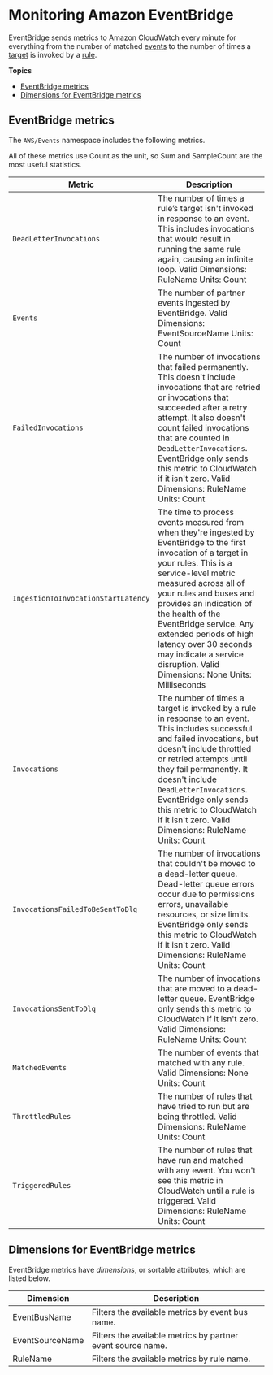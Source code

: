 # Monitoring Amazon EventBridge<a name="eb-monitoring"></a>

EventBridge sends metrics to Amazon CloudWatch every minute for everything from the number of matched [events](eb-events.md) to the number of times a [target](eb-targets.md) is invoked by a [rule](eb-rules.md)\.



**Topics**
+ [EventBridge metrics](#eb-metrics)
+ [Dimensions for EventBridge metrics](#eb-metrics-dimensions)

## EventBridge metrics<a name="eb-metrics"></a>

The `AWS/Events` namespace includes the following metrics\.

 All of these metrics use Count as the unit, so Sum and SampleCount are the most useful statistics\.


| Metric | Description | 
| --- | --- | 
|  `DeadLetterInvocations`  |  The number of times a rule’s target isn't invoked in response to an event\. This includes invocations that would result in running the same rule again, causing an infinite loop\. Valid Dimensions: RuleName Units: Count  | 
|  `Events`  |  The number of partner events ingested by EventBridge\. Valid Dimensions: EventSourceName Units: Count  | 
|  `FailedInvocations`  |  The number of invocations that failed permanently\. This doesn't include invocations that are retried or invocations that succeeded after a retry attempt\. It also doesn't count failed invocations that are counted in `DeadLetterInvocations`\.  EventBridge only sends this metric to CloudWatch if it isn't zero\.  Valid Dimensions: RuleName Units: Count  | 
|  `IngestionToInvocationStartLatency`  |  The time to process events measured from when they're ingested by EventBridge to the first invocation of a target in your rules\. This is a service\-level metric measured across all of your rules and buses and provides an indication of the health of the EventBridge service\. Any extended periods of high latency over 30 seconds may indicate a service disruption\. Valid Dimensions: None Units: Milliseconds  | 
|  `Invocations`  |  The number of times a target is invoked by a rule in response to an event\. This includes successful and failed invocations, but doesn't include throttled or retried attempts until they fail permanently\. It doesn't include `DeadLetterInvocations`\.  EventBridge only sends this metric to CloudWatch if it isn't zero\.  Valid Dimensions: RuleName Units: Count  | 
|  `InvocationsFailedToBeSentToDlq`  |  The number of invocations that couldn't be moved to a dead\-letter queue\. Dead\-letter queue errors occur due to permissions errors, unavailable resources, or size limits\.  EventBridge only sends this metric to CloudWatch if it isn't zero\.  Valid Dimensions: RuleName Units: Count  | 
|  `InvocationsSentToDlq`  |  The number of invocations that are moved to a dead\-letter queue\.  EventBridge only sends this metric to CloudWatch if it isn't zero\.  Valid Dimensions: RuleName Units: Count  | 
|  `MatchedEvents`  |  The number of events that matched with any rule\. Valid Dimensions: None Units: Count  | 
|  `ThrottledRules`  |  The number of rules that have tried to run but are being throttled\. Valid Dimensions: RuleName Units: Count  | 
|  `TriggeredRules`  |  The number of rules that have run and matched with any event\. You won't see this metric in CloudWatch until a rule is triggered\. Valid Dimensions: RuleName Units: Count  | 

## Dimensions for EventBridge metrics<a name="eb-metrics-dimensions"></a>

EventBridge metrics have *dimensions*, or sortable attributes, which are listed below\.


|  Dimension  |  Description  | 
| --- | --- | 
|  EventBusName  |  Filters the available metrics by event bus name\.  | 
|  EventSourceName  |  Filters the available metrics by partner event source name\.  | 
|  RuleName  |  Filters the available metrics by rule name\.  | 